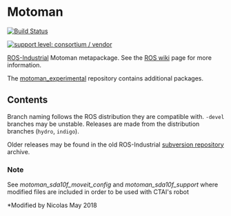 # Motoman

[![Build Status](http://build.ros.org/job/Idev__motoman__ubuntu_trusty_amd64/badge/icon)](http://build.ros.org/job/Idev__motoman__ubuntu_trusty_amd64)

[![support level: consortium / vendor](https://img.shields.io/badge/support%20level-consortium%20/%20vendor-brightgreen.png)](http://rosindustrial.org/news/2016/10/7/better-supporting-a-growing-ros-industrial-software-platform)

[ROS-Industrial][] Motoman metapackage. See the [ROS wiki][] page for more information.

The [motoman_experimental][] repository contains additional packages.


## Contents

Branch naming follows the ROS distribution they are compatible with. `-devel`
branches may be unstable. Releases are made from the distribution branches
(`hydro`, `indigo`).

Older releases may be found in the old ROS-Industrial [subversion repository][]
archive.

### Note 

See *motoman_sda10f_moveit_config* and *motoman_sda10f_support* where modified files are included in order to be used with CTAI's robot

*Modified by Nicolas May 2018

[ROS-Industrial]: http://wiki.ros.org/Industrial
[ROS wiki]: http://wiki.ros.org/motoman
[motoman_experimental]: https://github.com/ros-industrial/motoman_experimental
[subversion repository]: https://github.com/ros-industrial/swri-ros-pkg
